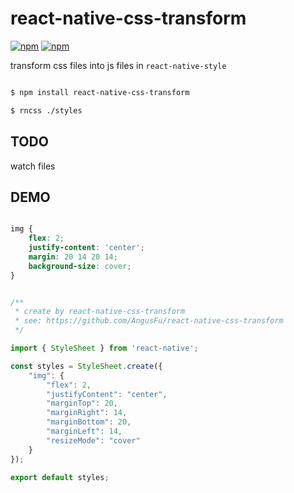 
# react-native-css-transform

[![npm](https://img.shields.io/npm/v/react-native-css-transform.svg?style=flat-square)](https://www.npmjs.com/package/react-native-css-transform)
[![npm](https://img.shields.io/npm/dt/react-native-css-transform.svg?style=flat-square)](https://www.npmjs.com/package/react-native-css-transform)

transform css files into js files in `react-native-style`

```bash

$ npm install react-native-css-transform

$ rncss ./styles

```

## TODO

watch files


## DEMO

```css

img {
    flex: 2;
    justify-content: 'center';
    margin: 20 14 20 14;
    background-size: cover;
}

```


```javascript

/**
 * create by react-native-css-transform
 * see: https://github.com/AngusFu/react-native-css-transform
 */

import { StyleSheet } from 'react-native';

const styles = StyleSheet.create({
    "img": {
        "flex": 2,
        "justifyContent": "center",
        "marginTop": 20,
        "marginRight": 14,
        "marginBottom": 20,
        "marginLeft": 14,
        "resizeMode": "cover"
    }
});

export default styles;

```
